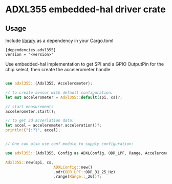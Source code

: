 # ADXL355 embedded-hal driver crate



## Usage

Include [library](https://crates.io/crates/adxl355) as a dependency in your Cargo.toml


```
[dependencies.adxl355]
version = "<version>"
```

Use embedded-hal implementation to get SPI and a GPIO OutputPin for the chip select, then create the accelerometer handle

```rust

use adxl355::{Adxl355, Accelerometer};

// to create sensor with default configuration:
let mut accelerometer = Adxl355::default(spi, cs)?;

// start measurements
accelerometer.start();

// to get 3d accerlation data:
let accel = accelerometer.acceleration()?;
println!("{:?}", accel);


// One can also use conf module to supply configuration:

use adxl355::{Adxl355, Config as ADXLConfig, ODR_LPF, Range, Accelerometer};

Adxl355::new(spi, cs,
                     ADXLConfig::new()
                     .odr(ODR_LPF::ODR_31_25_Hz)
                     .range(Range::_2G))?;
```